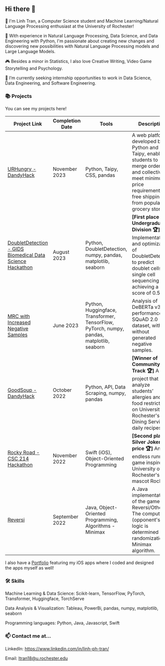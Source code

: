 ## Hi there 👋

🐳 I'm Linh Tran, a Computer Science student and Machine Learning/Natural Language Processing enthusiast at the University of Rochester! 

🔭 With experience in Natural Language Processing, Data Science, and Data Engineering with Python, I'm passionate about creating new changes and discovering new possibilities with Natural Language Processing models and Large Language Models. 

🎮 Besides a minor in Statistics, I also love Creative Writing, Video Game Storytelling and Psychology. 

🌱 I’m currently seeking internship opportunities to work in Data Science, Data Engineering, and Software Engineering.


### 📚 Projects

You can see my projects here! 

| Project Link | Completion Date | Tools | Description |
| --- | --- | --- | --- |
| [URHungry - DandyHack](https://github.com/javac0f/URHungry/) | November 2023 | Python, Taipy, CSS, pandas | A web platform developed by Python and Taipy, enabling students to merge orders and collectively meet minimum price requirements for free shipping from popular grocery stores. |
| [DoubletDetection - GIDS Biomedical Data Science Hackathon](https://github.com/lnhtrn/Hackathon-Summer-2023) | August 2023 | Python, DoubletDetection, numpy, pandas, matplotlib, seaborn | **\[First place Undergraduate Division 🏆\]** Implementation and optimization of DoubletDetection to predict doublet cells in single cell sequencing data, achieving a MCC score of 0.556. |
| [MRC with Increased Negative Samples](https://github.com/lnhtrn/SQuAD-DeBERTa-negative-samples) | June 2023 | Python, Huggingface, Transformer, TensorFlow, PyTorch, numpy, pandas, matplotlib, seaborn | Analysis of DeBERTa v3's performance on SQuAD 2.0 dataset, with and without generated negative samples. |
| [GoodSoup - DandyHack](https://devpost.com/software/goodsoup) | October 2022 | Python, API, Data Scraping, numpy, pandas | **\[Winner of Community Track 🏆\]** A project that analyze students’ allergies and food restrictions on University of Rochester's Dining Service’s daily recipes. |
| [Rocky Road - CSC 214 Hackathon](https://github.com/lnhtrn/Rocky-Road) | November 2022 | Swift (iOS), Object-Oriented Programming | **\[Second place - Silver Joker price 🏆\]** An endless running game inspired by University of Rochester's mascot Rocky. |
| [Reversi](https://github.com/lnhtrn/Reversi) | September 2022 | Java, Object-Oriented Programming, Algorithms - Minimax | A Java implementation of the game Reversi/Othello. The computer's (opponent's) logic is determined by randomization or Minimax algorithm. | 

I also have a [Portfolio](https://github.com/lnhtrn/lnhtrn/blob/main/lnhtrn_app_portfolio.pdf) featuring my iOS apps where I coded and designed the apps myself as well! 

### 🛠️ Skills

Machine Learning & Data Science: Scikit-learn, TensorFlow, PyTorch, Transformer, Huggingface, TorchServe

Data Analysis & Visualization: Tableau, PowerBi, pandas, numpy, matplotlib, seaborn

Programming languages: Python, Java, Javascript, Swift


### 📫 Contact me at...

LinkedIn: https://www.linkedin.com/in/linh-ph-tran/

Email: ltran18@u.rochester.edu

<!--
**lnhtrn/lnhtrn** is a ✨ _special_ ✨ repository because its `README.md` (this file) appears on your GitHub profile.

Here are some ideas to get you started:

- 🔭 I’m currently working on ...
- 🌱 I’m currently learning ...
- 👯 I’m looking to collaborate on ...
- 🤔 I’m looking for help with ...
- 💬 Ask me about ...
- 📫 How to reach me: ...
- 😄 Pronouns: ...
- ⚡ Fun fact: ...
-->
